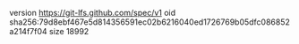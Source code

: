 version https://git-lfs.github.com/spec/v1
oid sha256:79d8ebf467e5d814356591ec02b6216040ed1726769b05dfc086852a214f7f04
size 18992
